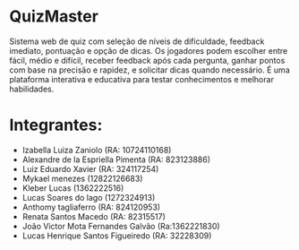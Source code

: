 # QuizMaster
Sistema web de quiz com seleção de níveis de dificuldade, feedback imediato, pontuação e opção de dicas. Os jogadores podem escolher entre fácil, médio e difícil, receber feedback após cada pergunta, ganhar pontos com base na precisão e rapidez, e solicitar dicas quando necessário. É uma plataforma interativa e educativa para testar conhecimentos e melhorar habilidades. 

# Integrantes:
- Izabella Luiza Zaniolo (RA: 10724110168)
- Alexandre de la Espriella Pimenta (RA: 823123886)
- Luiz Eduardo Xavier (RA: 324117254)
- Mykael menezes (12822126683)
- Kleber Lucas (1362222516)
- Lucas Soares do lago (1272324913)
- Anthomy tagliaferro (RA: 824120953)
- Renata Santos Macedo (RA: 82315517)
- João Victor Mota Fernandes Galvão (Ra:1362221830)
- Lucas Henrique Santos Figueiredo (RA: 32228309)


